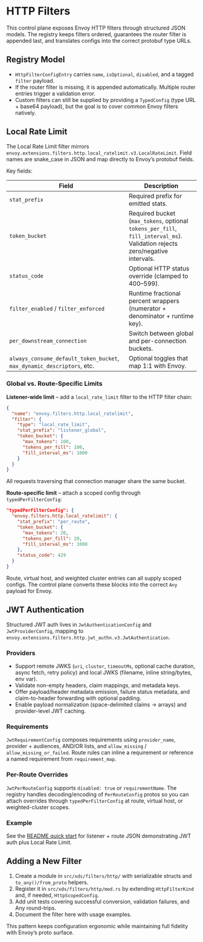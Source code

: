 # HTTP Filters

This control plane exposes Envoy HTTP filters through structured JSON models. The registry keeps filters ordered, guarantees the router filter is appended last, and translates configs into the correct protobuf type URLs.

## Registry Model
* `HttpFilterConfigEntry` carries `name`, `isOptional`, `disabled`, and a tagged `filter` payload.
* If the router filter is missing, it is appended automatically. Multiple router entries trigger a validation error.
* Custom filters can still be supplied by providing a `TypedConfig` (type URL + base64 payload), but the goal is to cover common Envoy filters natively.

## Local Rate Limit
The Local Rate Limit filter mirrors `envoy.extensions.filters.http.local_ratelimit.v3.LocalRateLimit`. Field names are snake_case in JSON and map directly to Envoy’s protobuf fields.

Key fields:

| Field | Description |
| ----- | ----------- |
| `stat_prefix` | Required prefix for emitted stats. |
| `token_bucket` | Required bucket (`max_tokens`, optional `tokens_per_fill`, `fill_interval_ms`). Validation rejects zero/negative intervals. |
| `status_code` | Optional HTTP status override (clamped to 400–599). |
| `filter_enabled` / `filter_enforced` | Runtime fractional percent wrappers (numerator + denominator + runtime key). |
| `per_downstream_connection` | Switch between global and per-connection buckets. |
| `always_consume_default_token_bucket`, `max_dynamic_descriptors`, etc. | Optional toggles that map 1:1 with Envoy.

### Global vs. Route-Specific Limits

**Listener-wide limit** – add a `local_rate_limit` filter to the HTTP filter chain:

```json
{
  "name": "envoy.filters.http.local_ratelimit",
  "filter": {
    "type": "local_rate_limit",
    "stat_prefix": "listener_global",
    "token_bucket": {
      "max_tokens": 100,
      "tokens_per_fill": 100,
      "fill_interval_ms": 1000
    }
  }
}
```

All requests traversing that connection manager share the same bucket.

**Route-specific limit** – attach a scoped config through `typedPerFilterConfig`:

```json
"typedPerFilterConfig": {
  "envoy.filters.http.local_ratelimit": {
    "stat_prefix": "per_route",
    "token_bucket": {
      "max_tokens": 20,
      "tokens_per_fill": 20,
      "fill_interval_ms": 1000
    },
    "status_code": 429
  }
}
```

Route, virtual host, and weighted cluster entries can all supply scoped configs. The control plane converts these blocks into the correct `Any` payload for Envoy.

## JWT Authentication
Structured JWT auth lives in `JwtAuthenticationConfig` and `JwtProviderConfig`, mapping to `envoy.extensions.filters.http.jwt_authn.v3.JwtAuthentication`.

### Providers
* Support remote JWKS (`uri`, `cluster`, `timeoutMs`, optional cache duration, async fetch, retry policy) and local JWKS (filename, inline string/bytes, env var).
* Validate non-empty headers, claim mappings, and metadata keys.
* Offer payload/header metadata emission, failure status metadata, and claim-to-header forwarding with optional padding.
* Enable payload normalization (space-delimited claims -> arrays) and provider-level JWT caching.

### Requirements
`JwtRequirementConfig` composes requirements using `provider_name`, provider + audiences, AND/OR lists, and `allow_missing` / `allow_missing_or_failed`. Route rules can inline a requirement or reference a named requirement from `requirement_map`.

### Per-Route Overrides
`JwtPerRouteConfig` supports `disabled: true` or `requirementName`. The registry handles decoding/encoding of `PerRouteConfig` protos so you can attach overrides through `typedPerFilterConfig` at route, virtual host, or weighted-cluster scopes.

### Example
See the [README quick start](../README.md#example-configuration) for listener + route JSON demonstrating JWT auth plus Local Rate Limit.

## Adding a New Filter
1. Create a module in `src/xds/filters/http/` with serializable structs and `to_any()/from_proto` helpers.
2. Register it in `src/xds/filters/http/mod.rs` by extending `HttpFilterKind` and, if needed, `HttpScopedConfig`.
3. Add unit tests covering successful conversion, validation failures, and Any round-trips.
4. Document the filter here with usage examples.

This pattern keeps configuration ergonomic while maintaining full fidelity with Envoy’s proto surface.
